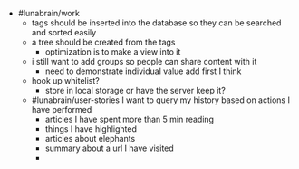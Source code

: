 - #lunabrain/work
	- tags should be inserted into the database so they can be searched and sorted easily
	- a tree should be created from the tags
		- optimization is to make a view into it
	- i still want to add groups so people can share content with it
		- need to demonstrate individual value add first I think
	- hook up whitelist?
		- store in local storage or have the server keep it?
	- #lunabrain/user-stories I want to query my history based on actions I have performed
		- articles I have spent more than 5 min reading
		- things I have highlighted
		- articles about elephants
		- summary about a url I have visited
		-